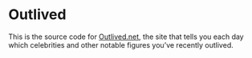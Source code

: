 # Outlived

This is the source code for [Outlived.net](https://outlived.net/),
the site that tells you each day
which celebrities and other notable figures you’ve recently outlived.
